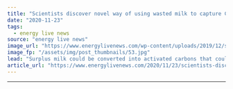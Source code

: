 ```yaml
---
title: "Scientists discover novel way of using wasted milk to capture CO2 emissions"
date: "2020-11-23"
tags: 
  - energy live news
source: "energy live news"
image_url: "https://www.energylivenews.com/wp-content/uploads/2019/12/shutterstock_102725261.jpg"
image_fp: "/assets/img/post_thumbnails/53.jpg"
lead: "Surplus milk could be converted into activated carbons that could adsorb the carbon dioxide, according to a new research"
article_url: "https://www.energylivenews.com/2020/11/23/scientists-discover-novel-way-of-using-wasted-milk-to-capture-co2-emissions/"
---
```


---
